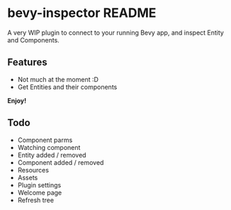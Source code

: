 # bevy-inspector README

A very WIP plugin to connect to your running Bevy app, and inspect Entity and Components.

## Features

- Not much at the moment :D
- Get Entities and their components

**Enjoy!**


## Todo

- Component parms
- Watching component
- Entity added / removed
- Component added / removed
- Resources
- Assets
- Plugin settings
- Welcome page
- Refresh tree